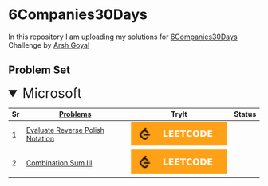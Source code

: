 # 6Companies30Days

In this repository I am uploading my solutions for [6Companies30Days](<https://www.youtube.com/watch?v=QUnaBYKQkZU>)  Challenge by [Arsh Goyal](<https://www.linkedin.com/in/arshgoyal/>)

## Problem Set

<details open>
<summary  style="font-size: 1.9em"> Microsoft </summary>

Sr  | [Problems](./Microsoft/README.md)                                                                                      | TryIt                                                                                                                                     | Status
----|---------------------------------------------------------------------------------------------------------------------------|-------------------------------------------------------------------------------------------------------------------------------------------|---------
1   | [Evaluate Reverse Polish Notation](./Microsoft/print-anagrams-together.md)                                                     | [![Problem Link](./assets/lc.svg)](https://leetcode.com/problems/evaluate-reverse-polish-notation/)                              | 
2   | [Combination Sum III](./Microsoft/print-anagrams-together.md)                                                     | [![Problem Link](./assets/lc.svg)](https://leetcode.com/problems/combination-sum-iii/)                              | 

</details>
